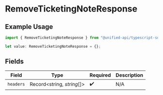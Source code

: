 # RemoveTicketingNoteResponse

## Example Usage

```typescript
import { RemoveTicketingNoteResponse } from "@unified-api/typescript-sdk/sdk/models/operations";

let value: RemoveTicketingNoteResponse = {};
```

## Fields

| Field                      | Type                       | Required                   | Description                |
| -------------------------- | -------------------------- | -------------------------- | -------------------------- |
| `headers`                  | Record<string, *string*[]> | :heavy_check_mark:         | N/A                        |